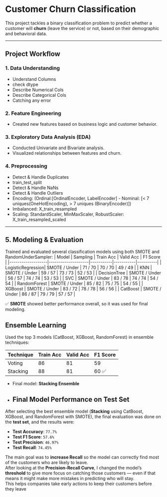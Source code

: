 # Customer Churn Classification

This project tackles a binary classification problem to predict whether a customer will **churn** (leave the service) or not, based on their demographic and behavioral data.  

---
## Project Workflow

### 1. Data Understanding 
* Understand Columns
* check dtype
* Describe Numerical Cols
* Describe Categorical Cols
* Catching any error

### 2. Feature Engineering
- Created new features based on business logic and customer behavior.

### 3. Exploratory Data Analysis (EDA)
- Conducted Univariate and Bivariate analysis.
- Visualized relationships between features and churn.

### 4. Preprocessing
* Detect & Handle Duplicates
* train_test_split
* Detect & Handle NaNs
* Detect & Handle Outliers
* Encoding: (Ordinal:[OrdinalEncoder, LabelEncoder] - Nominal: [< 7 uniques(OneHotEncoding), > 7 uniques (BinaryEncoder)])
* Imbalanced: X_train_resampled
* Scaling: StandardScaler, MinMaxScaler, RobustScaler: X_train_resampled_scaled
---

## 5. Modeling & Evaluation

Trained and evaluated several classification models using both SMOTE and RandomUnderSampler:
| Model              | Sampling           | Train Acc | Valid Acc | F1 Score |
|-------------------|--------------------|-----------|-----------|----------|
| LogisticRegression| SMOTE / Under      | 71 / 70   | 70 / 70   | 49 / 49  |
| KNN               | SMOTE / Under      | 59 / 57   | 73 / 73   | 52 / 53  |
| DecisionTree      | SMOTE / Under      | 56 / 57   | 74 / 74   | 53 / 53  |
| SVC               | SMOTE / Under      | 83 / 78   | 74 / 74   | 54 / 54  |
| RandomForest      | SMOTE / Under      | 85 / 82   | 75 / 75   | 54 / 55  |
| XGBoost           | SMOTE / Under      | 83 / 72   | 78 / 78   | 56 / 56  |
| CatBoost          | SMOTE / Under      | 86 / 87   | 79 / 79   | 57 / 57  |

✅ **SMOTE** showed better performance overall, so it was used for final modeling.

## Ensemble Learning

Used the top 3 models (CatBoost, XGBoost, RandomForest) in ensemble techniques:

| Technique | Train Acc | Valid Acc | F1 Score |
|-----------|-----------|-----------|----------|
| Voting    | 86        | 81        | 59       |
| Stacking  | 88        | 81        | 60 ✅     |

- Final model: **Stacking Ensemble**
- ## Final Model Performance on Test Set

After selecting the best ensemble model (**Stacking** using CatBoost, XGBoost, and RandomForest with SMOTE), the final evaluation was done on the **test set**, and the results were:

- **Test Accuracy**: `77.7%`
- **Test F1 Score**: `57.6%`
- **Test Precision**: `46.97%`
- **Test Recall**: `74.45%`


The main goal was to **increase Recall** so the model can correctly find most of the customers who are likely to leave.  
After looking at the **Precision-Recall Curve**, I changed the model’s **threshold** to give more focus on catching those customers — even if that means it might make more mistakes in predicting who will stay.  
This helps companies take early actions to keep their customers before they leave
